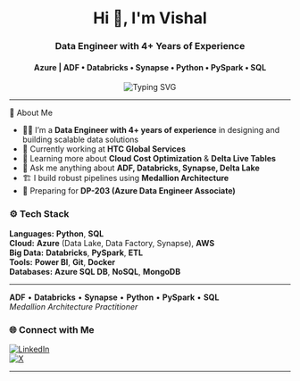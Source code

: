 <h1 align="center">Hi 👋, I'm Vishal</h1>
<h3 align="center">Data Engineer with 4+ Years of Experience</h3>
<h4 align="center">Azure | ADF • Databricks • Synapse • Python • PySpark • SQL</h4>

<p align="center">
  <img src="https://readme-typing-svg.demolab.com?font=Fira+Code&pause=1000&center=true&vCenter=true&width=435&lines=Building+Data+Pipelines+on+Azure!;Medallion+Architecture+Practitioner;Open+to+Freelance+Opportunities!" alt="Typing SVG" />
</p>

---


🌟 About Me

- 👨‍💼 I’m a **Data Engineer with 4+ years of experience** in designing and building scalable data solutions  
- 🏢 Currently working at **HTC Global Services**  
- 🌱 Learning more about **Cloud Cost Optimization** & **Delta Live Tables**  
- 💬 Ask me anything about **ADF, Databricks, Synapse, Delta Lake**  
- 🏗️ I build robust pipelines using **Medallion Architecture**  
- 🧠 Preparing for **DP-203 (Azure Data Engineer Associate)**  


### ⚙️ Tech Stack

**Languages:** **Python**, **SQL**  
**Cloud:** **Azure** (Data Lake, Data Factory, Synapse), **AWS**  
**Big Data:** **Databricks**, **PySpark**, **ETL**  
**Tools:** **Power BI**, **Git**, **Docker**  
**Databases:** **Azure SQL DB**, **NoSQL**, **MongoDB**

---

**ADF** • **Databricks** • **Synapse** • **Python** • **PySpark** • **SQL**  
*Medallion Architecture Practitioner*



### 🌐 Connect with Me

<div align="left">

[![LinkedIn](https://img.shields.io/badge/LinkedIn-%230077B5?style=for-the-badge&logo=linkedin&logoColor=white)](https://www.linkedin.com/in/vishalmahire)  
[![X](https://img.shields.io/badge/X-%231DA1F2?style=for-the-badge&logo=twitter&logoColor=white)](https://x.com/vishu_mahire)

</div>

---



